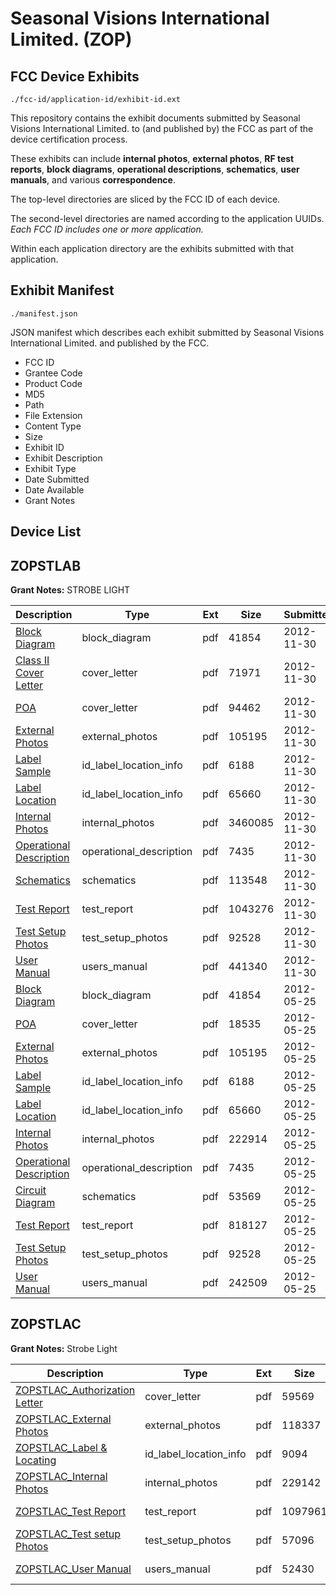 # Seasonal Visions International Limited. (ZOP)
## FCC Device Exhibits

```
./fcc-id/application-id/exhibit-id.ext
```

This repository contains the exhibit documents submitted by Seasonal Visions International Limited. to (and published by) the FCC as part of the device certification process.

These exhibits can include **internal photos**, **external photos**, **RF test reports**, **block diagrams**, **operational descriptions**, **schematics**, **user manuals**, and various **correspondence**.

The top-level directories are sliced by the FCC ID of each device.

The second-level directories are named according to the application UUIDs. *Each FCC ID includes one or more application.*

Within each application directory are the exhibits submitted with that application. 

## Exhibit Manifest

```
./manifest.json
```

JSON manifest which describes each exhibit submitted by Seasonal Visions International Limited. and published by the FCC.

- FCC ID
- Grantee Code
- Product Code
- MD5
- Path
- File Extension
- Content Type
- Size
- Exhibit ID
- Exhibit Description
- Exhibit Type
- Date Submitted
- Date Available
- Grant Notes

## Device List
## ZOPSTLAB
**Grant Notes:** STROBE LIGHT

| Description | Type | Ext | Size | Submitted | Available |
| ----------- | ---- | --- | ---- | --------- | --------- |
| [Block Diagram](ZOPSTLAB/54010e2182f73fe4b41eda74d0e88d6c/1707253.pdf) | block_diagram | pdf | 41854 | 2012-11-30 | 2012-11-30 |
| [Class II Cover Letter](ZOPSTLAB/54010e2182f73fe4b41eda74d0e88d6c/1849599.pdf) | cover_letter | pdf | 71971 | 2012-11-30 | 2012-11-30 |
| [POA](ZOPSTLAB/54010e2182f73fe4b41eda74d0e88d6c/1849600.pdf) | cover_letter | pdf | 94462 | 2012-11-30 | 2012-11-30 |
| [External Photos](ZOPSTLAB/54010e2182f73fe4b41eda74d0e88d6c/1707255.pdf) | external_photos | pdf | 105195 | 2012-11-30 | 2012-11-30 |
| [Label Sample](ZOPSTLAB/54010e2182f73fe4b41eda74d0e88d6c/1707256.pdf) | id_label_location_info | pdf | 6188 | 2012-11-30 | 2012-11-30 |
| [Label Location](ZOPSTLAB/54010e2182f73fe4b41eda74d0e88d6c/1707257.pdf) | id_label_location_info | pdf | 65660 | 2012-11-30 | 2012-11-30 |
| [Internal Photos](ZOPSTLAB/54010e2182f73fe4b41eda74d0e88d6c/1849604.pdf) | internal_photos | pdf | 3460085 | 2012-11-30 | 2012-11-30 |
| [Operational Description](ZOPSTLAB/54010e2182f73fe4b41eda74d0e88d6c/1707259.pdf) | operational_description | pdf | 7435 | 2012-11-30 | 2012-11-30 |
| [Schematics](ZOPSTLAB/54010e2182f73fe4b41eda74d0e88d6c/1849606.pdf) | schematics | pdf | 113548 | 2012-11-30 | 2012-11-30 |
| [Test Report](ZOPSTLAB/54010e2182f73fe4b41eda74d0e88d6c/1849607.pdf) | test_report | pdf | 1043276 | 2012-11-30 | 2012-11-30 |
| [Test Setup Photos](ZOPSTLAB/54010e2182f73fe4b41eda74d0e88d6c/1707262.pdf) | test_setup_photos | pdf | 92528 | 2012-11-30 | 2012-11-30 |
| [User Manual](ZOPSTLAB/54010e2182f73fe4b41eda74d0e88d6c/1849609.pdf) | users_manual | pdf | 441340 | 2012-11-30 | 2012-11-30 |
| [Block Diagram](ZOPSTLAB/7834c5941eebb47dfddb06a34c7f836b/1707253.pdf) | block_diagram | pdf | 41854 | 2012-05-25 | 2012-05-25 |
| [POA](ZOPSTLAB/7834c5941eebb47dfddb06a34c7f836b/1707260.pdf) | cover_letter | pdf | 18535 | 2012-05-25 | 2012-05-25 |
| [External Photos](ZOPSTLAB/7834c5941eebb47dfddb06a34c7f836b/1707255.pdf) | external_photos | pdf | 105195 | 2012-05-25 | 2012-05-25 |
| [Label Sample](ZOPSTLAB/7834c5941eebb47dfddb06a34c7f836b/1707256.pdf) | id_label_location_info | pdf | 6188 | 2012-05-25 | 2012-05-25 |
| [Label Location](ZOPSTLAB/7834c5941eebb47dfddb06a34c7f836b/1707257.pdf) | id_label_location_info | pdf | 65660 | 2012-05-25 | 2012-05-25 |
| [Internal Photos](ZOPSTLAB/7834c5941eebb47dfddb06a34c7f836b/1707258.pdf) | internal_photos | pdf | 222914 | 2012-05-25 | 2012-05-25 |
| [Operational Description](ZOPSTLAB/7834c5941eebb47dfddb06a34c7f836b/1707259.pdf) | operational_description | pdf | 7435 | 2012-05-25 | 2012-05-25 |
| [Circuit Diagram](ZOPSTLAB/7834c5941eebb47dfddb06a34c7f836b/1707254.pdf) | schematics | pdf | 53569 | 2012-05-25 | 2012-05-25 |
| [Test Report](ZOPSTLAB/7834c5941eebb47dfddb06a34c7f836b/1707261.pdf) | test_report | pdf | 818127 | 2012-05-25 | 2012-05-25 |
| [Test Setup Photos](ZOPSTLAB/7834c5941eebb47dfddb06a34c7f836b/1707262.pdf) | test_setup_photos | pdf | 92528 | 2012-05-25 | 2012-05-25 |
| [User Manual](ZOPSTLAB/7834c5941eebb47dfddb06a34c7f836b/1707263.pdf) | users_manual | pdf | 242509 | 2012-05-25 | 2012-05-25 |
## ZOPSTLAC
**Grant Notes:** Strobe Light

| Description | Type | Ext | Size | Submitted | Available |
| ----------- | ---- | --- | ---- | --------- | --------- |
| [ZOPSTLAC_Authorization Letter](ZOPSTLAC/0f83b0eeeb9d9d1690cee082a814988b/2388041.pdf) | cover_letter | pdf | 59569 | 2014-09-15 | 2014-09-16 |
| [ZOPSTLAC_External Photos](ZOPSTLAC/0f83b0eeeb9d9d1690cee082a814988b/2388042.pdf) | external_photos | pdf | 118337 | 2014-09-15 | 2014-09-16 |
| [ZOPSTLAC_Label & Locating](ZOPSTLAC/0f83b0eeeb9d9d1690cee082a814988b/2388044.pdf) | id_label_location_info | pdf | 9094 | 2014-09-15 | 2014-09-16 |
| [ZOPSTLAC_Internal Photos](ZOPSTLAC/0f83b0eeeb9d9d1690cee082a814988b/2388043.pdf) | internal_photos | pdf | 229142 | 2014-09-15 | 2014-09-16 |
| [ZOPSTLAC_Test Report](ZOPSTLAC/0f83b0eeeb9d9d1690cee082a814988b/2388045.pdf) | test_report | pdf | 1097961 | 2014-09-15 | 2014-09-16 |
| [ZOPSTLAC_Test setup Photos](ZOPSTLAC/0f83b0eeeb9d9d1690cee082a814988b/2388046.pdf) | test_setup_photos | pdf | 57096 | 2014-09-15 | 2014-09-16 |
| [ZOPSTLAC_User Manual](ZOPSTLAC/0f83b0eeeb9d9d1690cee082a814988b/2388047.pdf) | users_manual | pdf | 52430 | 2014-09-15 | 2014-09-16 |
